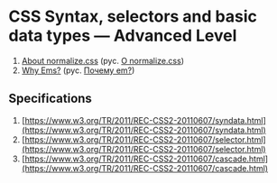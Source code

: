# CSS Syntax, selectors and basic data types — Advanced Level
1. [About normalize.css](http://nicolasgallagher.com/about-normalize-css/) (рус. [О normalize.css](https://htmlacademy.ru/blog/64))
2. [Why Ems?](https://css-tricks.com/why-ems/) (рус. [Почему em?](https://habrahabr.ru/post/157957/))


## Specifications

1. [https://www.w3.org/TR/2011/REC-CSS2-20110607/syndata.html](https://www.w3.org/TR/2011/REC-CSS2-20110607/syndata.html)
2. [https://www.w3.org/TR/2011/REC-CSS2-20110607/selector.html](https://www.w3.org/TR/2011/REC-CSS2-20110607/selector.html)
3. [https://www.w3.org/TR/2011/REC-CSS2-20110607/cascade.html](https://www.w3.org/TR/2011/REC-CSS2-20110607/cascade.html)

